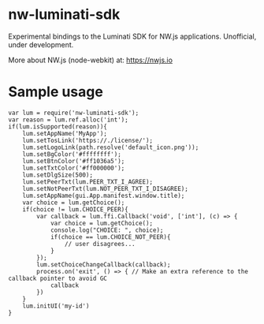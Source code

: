 # nw-luminati-sdk
Experimental bindings to the Luminati SDK for NW.js applications. Unofficial, under development.

More about NW.js (node-webkit) at: https://nwjs.io

# Sample usage
```
var lum = require('nw-luminati-sdk');
var reason = lum.ref.alloc('int');
if(lum.isSupported(reason)){
	lum.setAppName('MyApp');
	lum.setTosLink('https://./license/');
	lum.setLogoLink(path.resolve('default_icon.png'));
	lum.setBgColor('#ffffffff');
	lum.setBtnColor('#ff1036a5');
	lum.setTxtColor('#ff000000');
	lum.setDlgSize(500);
	lum.setPeerTxt(lum.PEER_TXT_I_AGREE);
	lum.setNotPeerTxt(lum.NOT_PEER_TXT_I_DISAGREE);
	lum.setAppName(gui.App.manifest.window.title);
	var choice = lum.getChoice();
	if(choice != lum.CHOICE_PEER){
		var callback = lum.ffi.Callback('void', ['int'], (c) => {
			var choice = lum.getChoice();
			console.log("CHOICE: ", choice);
			if(choice == lum.CHOICE_NOT_PEER){
				// user disagrees...
			}
		});
		lum.setChoiceChangeCallback(callback);
		process.on('exit', () => { // Make an extra reference to the callback pointer to avoid GC
			callback
		})
	}
	lum.initUI('my-id')
}
```


